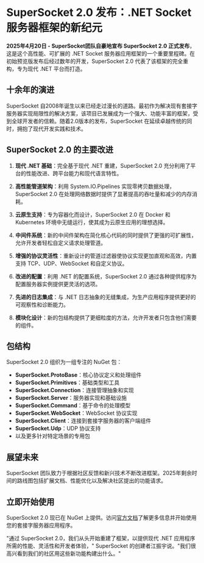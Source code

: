 # SuperSocket 2.0 发布：.NET Socket 服务器框架的新纪元

**2025年4月20日 - SuperSocket团队自豪地宣布 SuperSocket 2.0 正式发布**，这是这个高性能、可扩展的 .NET Socket 服务器应用框架的一个重要里程碑。在初始预览版发布后经过数年的开发，SuperSocket 2.0 代表了该框架的完全重构，专为现代 .NET 平台而打造。

## 十余年的演进

SuperSocket 自2008年诞生以来已经走过漫长的道路。最初作为解决现有套接字服务器实现局限性的解决方案，该项目已发展成为一个强大、功能丰富的框架，受到全球开发者的信赖。随着2.0版本的发布，SuperSocket 在延续卓越传统的同时，拥抱了现代开发实践和技术。

## SuperSocket 2.0 的主要改进

1. **现代 .NET 基础**：完全基于现代 .NET 重建，SuperSocket 2.0 充分利用了平台的性能改进、跨平台能力和现代语言特性。

2. **高性能管道架构**：利用 System.IO.Pipelines 实现零拷贝数据处理，SuperSocket 2.0 在处理网络数据时提供了显著提高的吞吐量和减少的内存消耗。

3. **云原生支持**：专为容器化而设计，SuperSocket 2.0 在 Docker 和 Kubernetes 环境中无缝运行，使其成为云原生应用的理想选择。

4. **中间件系统**：新的中间件架构在简化核心代码的同时提供了更强的可扩展性，允许开发者轻松自定义请求处理管道。

5. **增强的协议灵活性**：重新设计的管道过滤器使协议实现更加直观和高效，内置支持 TCP、UDP、WebSocket 和自定义协议。

6. **改进的配置**：利用 .NET 的配置系统，SuperSocket 2.0 通过各种提供程序为配置服务器实例提供更灵活的选项。

7. **先进的日志集成**：与 .NET 日志抽象的无缝集成，为生产应用程序提供更好的可观察性和诊断能力。

8. **模块化设计**：新的包结构提供了更细粒度的方法，允许开发者只包含他们需要的组件。

## 包结构

SuperSocket 2.0 组织为一组专注的 NuGet 包：

- **SuperSocket.ProtoBase**：核心协议定义和处理组件
- **SuperSocket.Primitives**：基础类型和工具
- **SuperSocket.Connection**：连接管理抽象和实现
- **SuperSocket.Server**：服务器实现和基础设施
- **SuperSocket.Command**：基于命令的处理模型
- **SuperSocket.WebSocket**：WebSocket 协议实现
- **SuperSocket.Client**：连接到套接字服务器的客户端组件
- **SuperSocket.Udp**：UDP 协议支持
- 以及更多针对特定场景的专用包

## 展望未来

SuperSocket 团队致力于根据社区反馈和新兴技术不断改进框架。2025年剩余时间的路线图包括扩展文档、性能优化以及解决社区提出的功能请求。

## 立即开始使用

SuperSocket 2.0 现已在 NuGet 上提供。访问[官方文档](https://docs.supersocket.net/)了解更多信息并开始使用您的套接字服务器应用程序。

"通过 SuperSocket 2.0，我们从头开始重建了框架，以提供现代 .NET 应用程序所需的性能、灵活性和开发者体验，" SuperSocket 的创建者江振宇说。"我们很高兴看到我们的社区用这些新功能构建出什么。"